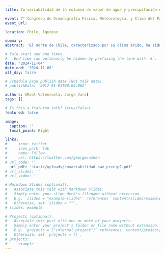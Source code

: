 ```yaml
---
title: Co-variabilidad de la columna de vapor de agua y precipitación en Chile

event: 7° Congreso de Oceanografía Física, Meteorología, y Clima del Pacífico Sur Oriental
event_url: 

location: Chile, Iquique

summary: 
abstract: 'El norte de Chile, caracterizado por su clima árido, ha sido afectado por precipitaciones extremas en múltiples ocasiones. En la última de ellas, conocida como Tormenta de Atacama (24-26 marzo 2015) se registraron montos máximos diarios de 40 mm e intensidades horarias sobre 10 mm h-1. Así mismo, la zona centro-sur de Chile durante el año 2023 padeció una de las tormentas más intensas y prolongadas de los últimos 44 años. Lamentablemente, en Chile hasta el día de hoy no existen sistemas observacionales que permitan generar alertas tempranas para precipitación que consideren incertidumbre y precisión del pronóstico a nivel local. Basado en la estrecha relación entre vapor de agua y precipitación, el presente trabajo explora el potencial uso de observaciones de vapor de agua para realizar pronósticos de precipitación. Para esto utilizamos observaciones GNSS Zenith Total Delay y datos de reanálisis ERA5 para derivar series de tiempo de columna de vapor de agua (CWV) a escala horaria en estaciones GNSS a lo largo de Chile y a distintas altitudes. Analizamos la variabilidad intra e interanual de CWV, su ciclo diario y su correlación con la variabilidad de precipitación (PP). Resultados preliminares indican que el vapor de agua muestra un comportamiento mensual no-estacionario a estacionario de norte a sur y una mayor magnitud y variabilidad en CWV en los meses de verano y otoño. Aunque la asociación entre CWV y PP es variable e influenciada por la altitud, existe potencial para utilizar CWV como información de entrada para un sistema de pronóstico de precipitación.'

# Talk start and end times.
#   End time can optionally be hidden by prefixing the line with `#`.
date: '2024-11-04'
date_end: '2024-11-06'
all_day: false

# Schedule page publish date (NOT talk date).
# publishDate: '2017-01-01T00:00:00Z'

authors: [Raúl Valenzuela, Jorge Jara]
tags: []

# Is this a featured talk? (true/false)
featured: false

image:
  caption: ''
  focal_point: Right

links:
#   - icon: twitter
#     icon_pack: fab
#     name: Follow
#     url: https://twitter.com/georgecushen
# url_code: ''
  url_pdf: 'static/uploads/covariabilidad_cwv_precip2.pdf'
# url_slides: ''
# url_video: ''

# Markdown Slides (optional).
#   Associate this talk with Markdown slides.
#   Simply enter your slide deck's filename without extension.
#   E.g. `slides = "example-slides"` references `content/slides/example-slides.md`.
#   Otherwise, set `slides = ""`.
# slides: example

# Projects (optional).
#   Associate this post with one or more of your projects.
#   Simply enter your project's folder or file name without extension.
#   E.g. `projects = ["internal-project"]` references `content/project/deep-learning/index.md`.
#   Otherwise, set `projects = []`.
# projects:
#   - example
---
```



